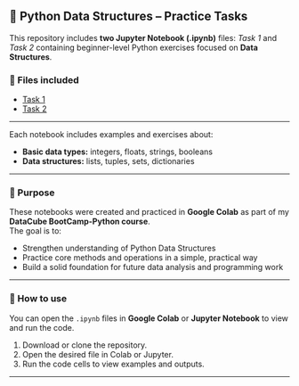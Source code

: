 ## 🐍 Python Data Structures – Practice Tasks

This repository includes **two Jupyter Notebook (.ipynb)** files:
 *Task 1* and *Task 2* containing beginner-level Python exercises focused on **Data Structures**.

 ### 📂 Files included
 - [Task 1](Code/Data%20Structures%20Practice_1.ipynb)  
- [Task 2](Code/Data%20Structures%20Practice_2.ipynb) 
 
--- 

 Each notebook includes examples and exercises about:
- **Basic data types:** integers, floats, strings, booleans  
- **Data structures:** lists, tuples, sets, dictionaries  

---

### 🚀 Purpose
These notebooks were created and practiced in **Google Colab** as part of my **DataCube BootCamp-Python course**.  
The goal is to:
- Strengthen understanding of Python Data Structures  
- Practice core methods and operations in a simple, practical way  
- Build a solid foundation for future data analysis and programming work  

---

### 🧠 How to use
You can open the `.ipynb` files in **Google Colab** or **Jupyter Notebook** to view and run the code.

1. Download or clone the repository.  
2. Open the desired file in Colab or Jupyter.  
3. Run the code cells to view examples and outputs.

---

